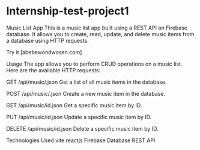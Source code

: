 # Internship-test-project1


Music List App
This is a music list app built using a REST API on Firebase database. It allows you to create, read, update, and delete music items from a database using HTTP requests.

Try it 
[abebewondwosen.com]


Usage
The app allows you to perform CRUD operations on a music list. Here are the available HTTP requests:

GET /api/music/.json
Get a list of all music items in the database.

POST /api/music/.json
Create a new music item in the database.

GET /api/music/id.json
Get a specific music item by ID.

PUT /api/music/id.json
Update a specific music item by ID.

DELETE /api/music/id.json
Delete a specific music item by ID.

Technologies Used
vite
reactjs
Firebase Database
REST API
